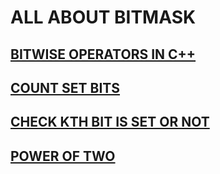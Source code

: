 # ALL ABOUT BITMASK

## [BITWISE OPERATORS IN C++](/BITMASK/bitwise_opeartors.md)

## [COUNT SET BITS](/BITMASK/count_set_bits.md)

## [CHECK KTH BIT IS SET OR NOT](/BITMASK/check_kth_bit.md)

## [POWER OF TWO](/BITMASK/all_about_bitmask.md)